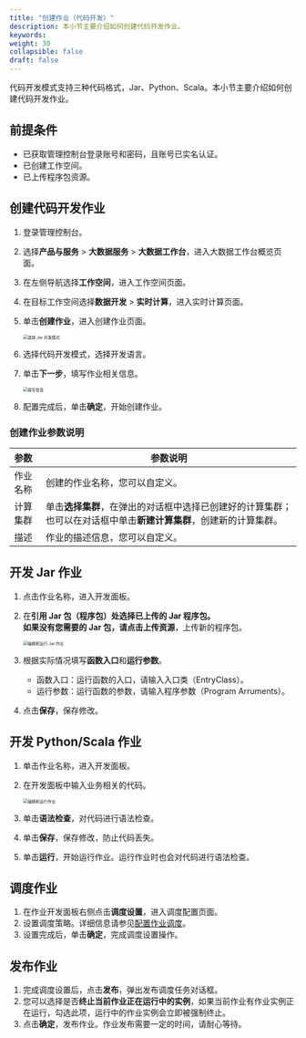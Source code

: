 ```yaml
---
title: "创建作业（代码开发）"
description: 本小节主要介绍如何创建代码开发作业。 
keywords: 
weight: 30
collapsible: false
draft: false
---
```


代码开发模式支持三种代码格式，Jar、Python、Scala。本小节主要介绍如何创建代码开发作业。

## 前提条件

- 已获取管理控制台登录账号和密码，且账号已实名认证。
- 已创建工作空间。
- 已上传程序包资源。

## 创建代码开发作业

1. 登录管理控制台。
2. 选择**产品与服务** > **大数据服务** > **大数据工作台**，进入大数据工作台概览页面。
3. 在左侧导航选择**工作空间**，进入工作空间页面。
4. 在目标工作空间选择**数据开发** > **实时计算**，进入实时计算页面。
5. 单击**创建作业**，进入创建作业页面。
   
   <img src="/bigdata/dataplat/_images/choose_model_jar.png" alt="选择 Jar 开发模式" style="zoom:50%;" />

6. 选择代码开发模式，选择开发语言。
7. 单击**下一步**，填写作业相关信息。
   
   <img src="/bigdata/dataplat/_images/job_basic.png" alt="填写信息" style="zoom:50%;" />

8. 配置完成后，单击**确定**，开始创建作业。

### 创建作业参数说明

| 参数           | 参数说明                                                     |
| :------------- | ------------------------------------------------------------ |
| 作业名称 |  创建的作业名称，您可以自定义。              |
| 计算集群    |  单击**选择集群**，在弹出的对话框中选择已创建好的计算集群；也可以在对话框中单击**新建计算集群**，创建新的计算集群。  |
| 描述    |  作业的描述信息，您可以自定义。 |

## 开发 Jar 作业

1. 点击作业名称，进入开发面板。
2. 在**引用 Jar 包（程序包）**处选择已上传的 Jar 程序包。     
   如果没有您需要的 Jar 包，请点击**上传资源**，上传新的程序包。

   <img src="/bigdata/dataplat/_images/job_content_jar.png" alt="编辑和运行 Jar 作业" style="zoom:50%;" />

3. 根据实际情况填写**函数入口**和**运行参数**。

   - 函数入口：运行函数的入口，请输入入口类（EntryClass）。
   - 运行参数：运行函数的参数，请输入程序参数（Program Arruments）。

4. 点击**保存**，保存修改。

## 开发 Python/Scala 作业

1. 单击作业名称，进入开发面板。
2. 在开发面板中输入业务相关的代码。
   
   <img src="/bigdata/dataplat/_images/job_content_python.png" alt="编辑和运行作业" style="zoom:50%;" />

3. 单击**语法检查**，对代码进行语法检查。
4. 单击**保存**，保存修改，防止代码丢失。
5. 单击**运行**，开始运行作业。运行作业时也会对代码进行语法检查。

## 调度作业

1. 在作业开发面板右侧点击**调度设置**，进入调度配置页面。
2. 设置调度策略。详细信息请参见[配置作业调度](..//scheduling_job)。   
3. 设置完成后，单击**确定**，完成调度设置操作。

## 发布作业

1. 完成调度设置后，点击**发布**，弹出发布调度任务对话框。
2. 您可以选择是否**终止当前作业正在运行中的实例**，如果当前作业有作业实例正在运行，勾选此项，运行中的作业实例会立即被强制终止。
3. 点击**确定**，发布作业。作业发布需要一定的时间，请耐心等待。



